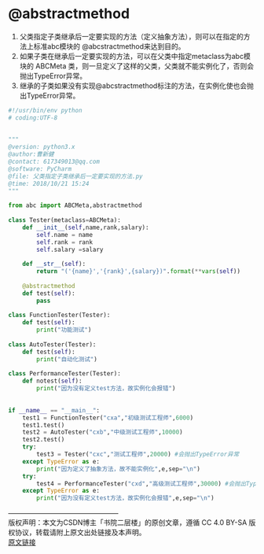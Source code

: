 
# @abstractmethod




1. 父类指定子类继承后一定要实现的方法（定义抽象方法），则可以在指定的方法上标准abc模块的 @abcstractmethod来达到目的。
3. 如果子类在继承后一定要实现的方法，可以在父类中指定metaclass为abc模块的 ABCMeta 类，则一旦定义了这样的父类，父类就不能实例化了，否则会抛出TypeError异常。
5. 继承的子类如果没有实现@abcstractmethod标注的方法，在实例化使也会抛出TypeError异常。





```py
#!/usr/bin/env python
# coding:UTF-8
 
 
"""
@version: python3.x
@author:曹新健
@contact: 617349013@qq.com
@software: PyCharm
@file: 父类指定子类继承后一定要实现的方法.py
@time: 2018/10/21 15:24
"""
 
from abc import ABCMeta,abstractmethod
 
class Tester(metaclass=ABCMeta):
    def __init__(self,name,rank,salary):
        self.name = name
        self.rank = rank
        self.salary =salary
 
    def __str__(self):
        return "('{name}','{rank}',{salary})".format(**vars(self))
 
    @abstractmethod
    def test(self):
        pass
 
class FunctionTester(Tester):
    def test(self):
        print("功能测试")
 
class AutoTester(Tester):
    def test(self):
        print("自动化测试")
 
class PerformanceTester(Tester):
    def notest(self):
        print("因为没有定义test方法，故实例化会报错")
 
 
if __name__ == "__main__":
    test1 = FunctionTester("cxa","初级测试工程师",6000)
    test1.test()
    test2 = AutoTester("cxb","中级测试工程师",10000)
    test2.test()
    try:
        test3 = Tester("cxc","测试工程师",20000) #会抛出TypeError异常
    except TypeError as e:
        print("因为定义了抽象方法，故不能实例化",e,sep="\n")
    try:
        test4 = PerformanceTester("cxd","高级测试工程师",30000) #会抛出TypeError异常
    except TypeError as e:
        print("因为没有定义test方法，故实例化会报错",e,sep="\n")
```


————————————————  
版权声明：本文为CSDN博主「书院二层楼」的原创文章，遵循 CC 4.0 BY-SA 版权协议，转载请附上原文出处链接及本声明。  
[原文链接](https://blog.csdn.net/caoxinjian423/article/details/83268457)

